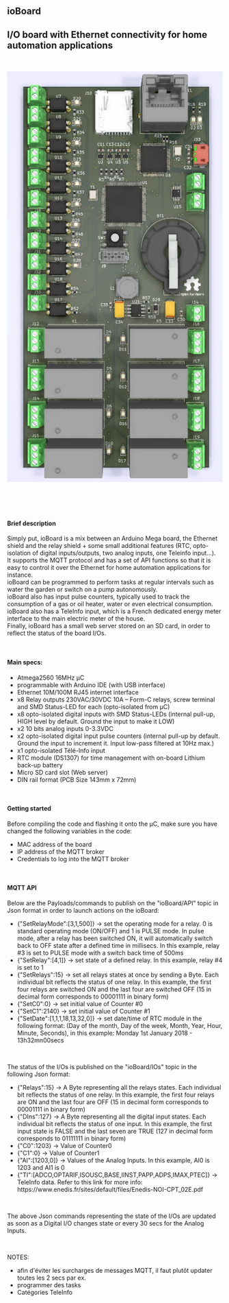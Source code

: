 <h2>ioBoard</h2>
<h2>I/O board with Ethernet connectivity for home automation applications</h2>
<br />
<p align="center"> <img src="/Hardware/dessus.jpg" width="802" title="Overview"> </p> <br /><br />
<br />
<h4>Brief description</h4>
<p>Simply put, ioBoard is a mix between an Arduino Mega board, the Ethernet shield and the relay shield + some small additional features (RTC, opto-isolation of digital inputs/outputs, two analog inputs, one Teleinfo input…).<br />
It supports the MQTT protocol and has a set of API functions so that it is easy to control it over the Ethernet for home automation applications for instance.<br />
ioBoard can be programmed to perform tasks at regular intervals such as water the garden or switch on a pump autonomously. <br />
ioBoard also has input pulse counters, typically used to track the consumption of a gas or oil heater, water or even electrical consumption.<br />
ioBoard also has a TeleInfo input, which is a French dedicated energy meter interface to the main electric meter of the house.<br />
Finally, ioBoard has a small web server stored on an SD card, in order to reflect the status of the board I/Os.</p> <br />

<h4>Main specs:</h4>
<p>
<ul>
<li>Atmega2560 16MHz µC</li>
<li>programmable with Arduino IDE (with USB interface)</li>
<li>Ethernet 10M/100M RJ45 internet interface</li>
<li>x8 Relay outputs 230VAC/30VDC 10A – Form-C relays, screw terminal and SMD Status-LED for each (opto-isolated from µC)</li>
<li>x8 opto-isolated digital inputs with SMD Status-LEDs (internal pull-up, HIGH level by default. Ground the input to make it LOW)</li> 
<li>x2 10 bits analog inputs 0-3.3VDC</li>
<li>x2 opto-isolated digital input pulse counters (internal pull-up by default. Ground the input to increment it. Input low-pass filtered at 10Hz max.)</li> 
<li>x1 opto-isolated Télé-Info input</li> 
<li>RTC module (DS1307) for time management with on-board Lithium back-up battery</li> 
<li>Micro SD card slot (Web server) </li>
<li>DIN rail format (PCB Size 143mm x 72mm)</li>
</ul>
</p><br />

<h4>Getting started</h4>
<p>
Before compiling the code and flashing it onto the µC, make sure you have changed the following variables in the code:<br /> 
<ul>
<li>MAC address of the board</li>
<li>IP address of the MQTT broker</li>
<li>Credentials to log into the MQTT broker</li>
</ul>
</p><br />

<h4>MQTT API</h4>
<p>
Below are the Payloads/commands to publish on the "ioBoard/API" topic in Json format in order to launch actions on the ioBoard:<br />
<ul>
<li>{"SetRelayMode":[3,1,500]} -> set the operating mode for a relay. 0 is standard operating mode (ON/OFF) and 1 is PULSE mode. In pulse mode, after a relay has been switched ON, it will automatically switch back to OFF state after a defined time in millisecs. In this example, relay #3 is set to PULSE mode with a switch back time of 500ms</li> 
<li>{"SetRelay":[4,1]}      -> set state of a defined relay. In this example, relay #4 is set to 1</li> 
<li>{"SetRelays":15}        -> set all relays states at once by sending a Byte. Each individual bit reflects the status of one relay. In this example, the first four relays are switched ON and the last four are switched OFF (15 in decimal form corresponds to 00001111 in binary form)</li> 
<li>{"SetC0":0}        		-> set initial value of Counter #0</li>
<li>{"SetC1":2140}        	-> set initial value of Counter #1</li>
<li>{"SetDate":[1,1,1,18,13,32,0]}      -> set date/time of RTC module in the following format: (Day of the month, Day of the week, Month, Year, Hour, Minute, Seconds), in this example: Monday 1st January 2018 - 13h32mn00secs</li>
</ul>
<br />

The status of the I/Os is published on the "ioBoard/IOs" topic in the following Json format:<br />
<ul>
<li>{"Relays":15}       	-> A Byte representing all the relays states. Each individual bit reflects the status of one relay. In this example, the first four relays are ON and the last four are OFF (15 in decimal form corresponds to 00001111 in binary form)</li>
<li>{"DIns":127}       		-> A Byte representing all the digital input states. Each individual bit reflects the status of one input. In this example, the first input state is FALSE and the last seven are TRUE (127 in decimal form corresponds to 01111111 in binary form)</li>
<li>{"C0":1203}       		-> Value of Counter0</li>
<li>{"C1":0}       			-> Value of Counter1</li>
<li>{"AI":[1203,0]}       	-> Values of the Analog Inputs. In this example, AI0 is 1203 and AI1 is 0</li>
<li>{"TI":[ADCO,OPTARIF,ISOUSC,BASE,IINST,PAPP,ADPS,IMAX,PTEC]}      -> TeleInfo data. Refer to this link for more info: https://www.enedis.fr/sites/default/files/Enedis-NOI-CPT_02E.pdf</li>
</ul>
<br />

The above Json commands representing the state of the I/Os are updated as soon as a Digital I/O changes state or every 30 secs for the Analog Inputs.
</p><br />

NOTES: 

- afin d'éviter les surcharges de messages MQTT, il faut plutôt updater toutes les 2 secs par ex.
- programmer des tasks
- Catégories TeleInfo
